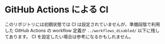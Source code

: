 # GitHub Actions による CI

このリポジトリには初期状態では CI は設定されていませんが、準備段階で利用した GitHub Actions の workflow 定義が `../workflows_disabled/` 以下に残してあります。
CI を設定したい場合は参考になるかもしれません。
